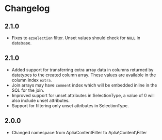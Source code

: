 # Changelog

## 2.1.0

- Fixes to `ezselection` filter. Unset values should check for `NULL` in database.

## 2.1.0

- Added support for transferring extra array data in columns returned by datatypes
  to the created column array. These values are available in the column index `extra`.
- Join arrays may have `comment` index which will be embedded inline in the SQL
  for the join.
- Improved support for unset attributes in SelectionType, a value of 0 will also
  include unset attributes.
- Support for filtering only unset attributes in SelectionType.

## 2.0.0

- Changed namespace from ApliaContentFilter to Aplia\Content\Filter
